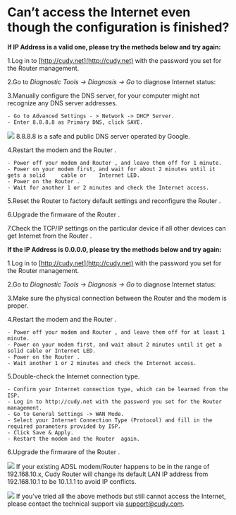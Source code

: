 
# Can’t access the Internet even though the configuration is finished?

**If  IP Address is a valid one, please try the methods below and try again:**

1.Log in to [http://cudy.net](http://cudy.net) with the password you set for the Router  management.

2.Go to *Diagnostic Tools -> Diagnosis -> Go* to diagnose Internet status:

3.Manually configure the DNS server, for your computer might not recognize any 	DNS server addresses. 
    
    - Go to Advanced Settings - > Network -> DHCP Server.  
    - Enter 8.8.8.8 as Primary DNS, click SAVE.

<img src="/docs/image/noteicon.png"> 8.8.8.8 is a safe and public DNS server operated by Google.

4.Restart the modem and the Router .

    - Power off your modem and Router , and leave them off for 1 minute.
    - Power on your modem first, and wait for about 2 minutes until it gets a solid 	cable or 	Internet LED.
    - Power on the Router .
    - Wait for another 1 or 2 minutes and check the Internet access.

5.Reset the Router  to factory default settings and reconfigure the Router .

6.Upgrade the firmware of the Router .

7.Check the TCP/IP settings on the particular device if all other devices can get Internet 	from the Router .


**If the IP Address is 0.0.0.0, please try the methods below and try again:**

1.Log in to [http://cudy.net](http://cudy.net) with the password you set for the Router  management.

2.Go to *Diagnostic Tools -> Diagnosis -> Go* to diagnose Internet status:

3.Make sure the physical connection between the Router  and the modem is proper.

4.Restart the modem and the Router .
    
    - Power off your modem and Router , and leave them off for at least 1 minute.
    - Power on your modem first, and wait about 2 minutes until it get a solid cable or Internet LED.
    - Power on the Router .
    - Wait another 1 or 2 minutes and check the Internet access.

5.Double-check the Internet connection type.

    - Confirm your Internet connection type, which can be learned from the ISP.
    - Log in to http://cudy.net with the password you set for the Router  management.
    - Go to General Settings -> WAN Mode.
    - Select your Internet Connection Type (Protocol) and fill in the required parameters provided by ISP.
    - Click Save & Apply.
    - Restart the modem and the Router  again.

6.Upgrade the firmware of the Router .

<img src="/docs/image/noteicon.png"> If your existing ADSL modem/Router  happens to be in the range of 192.168.10.x, Cudy Router  will change its default LAN IP address from 192.168.10.1 to be 10.1.1.1 to avoid IP conflicts.

<img src="/docs/image/noteicon.png"> If you’ve tried all the above methods but still cannot access the Internet, please contact the technical support via support@cudy.com.